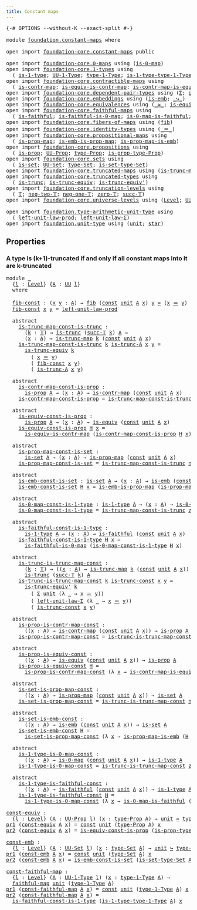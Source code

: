 ```yaml
---
title: Constant maps
---
```


<pre class="Agda"><a id="39" class="Symbol">{-#</a> <a id="43" class="Keyword">OPTIONS</a> <a id="51" class="Pragma">--without-K</a> <a id="63" class="Pragma">--exact-split</a> <a id="77" class="Symbol">#-}</a>

<a id="82" class="Keyword">module</a> <a id="89" href="foundation.constant-maps.html" class="Module">foundation.constant-maps</a> <a id="114" class="Keyword">where</a>

<a id="121" class="Keyword">open</a> <a id="126" class="Keyword">import</a> <a id="133" href="foundation-core.constant-maps.html" class="Module">foundation-core.constant-maps</a> <a id="163" class="Keyword">public</a>

<a id="171" class="Keyword">open</a> <a id="176" class="Keyword">import</a> <a id="183" href="foundation-core.0-maps.html" class="Module">foundation-core.0-maps</a> <a id="206" class="Keyword">using</a> <a id="212" class="Symbol">(</a><a id="213" href="foundation-core.0-maps.html#1181" class="Function">is-0-map</a><a id="221" class="Symbol">)</a>
<a id="223" class="Keyword">open</a> <a id="228" class="Keyword">import</a> <a id="235" href="foundation-core.1-types.html" class="Module">foundation-core.1-types</a> <a id="259" class="Keyword">using</a>
  <a id="267" class="Symbol">(</a> <a id="269" href="foundation-core.1-types.html#807" class="Function">is-1-type</a><a id="278" class="Symbol">;</a> <a id="280" href="foundation-core.1-types.html#873" class="Function">UU-1-Type</a><a id="289" class="Symbol">;</a> <a id="291" href="foundation-core.1-types.html#945" class="Function">type-1-Type</a><a id="302" class="Symbol">;</a> <a id="304" href="foundation-core.1-types.html#1022" class="Function">is-1-type-type-1-Type</a><a id="325" class="Symbol">)</a>
<a id="327" class="Keyword">open</a> <a id="332" class="Keyword">import</a> <a id="339" href="foundation-core.contractible-maps.html" class="Module">foundation-core.contractible-maps</a> <a id="373" class="Keyword">using</a>
  <a id="381" class="Symbol">(</a> <a id="383" href="foundation-core.contractible-maps.html#1477" class="Function">is-contr-map</a><a id="395" class="Symbol">;</a> <a id="397" href="foundation-core.contractible-maps.html#2380" class="Function">is-equiv-is-contr-map</a><a id="418" class="Symbol">;</a> <a id="420" href="foundation-core.contractible-maps.html#3861" class="Function">is-contr-map-is-equiv</a><a id="441" class="Symbol">)</a>
<a id="443" class="Keyword">open</a> <a id="448" class="Keyword">import</a> <a id="455" href="foundation-core.dependent-pair-types.html" class="Module">foundation-core.dependent-pair-types</a> <a id="492" class="Keyword">using</a> <a id="498" class="Symbol">(</a><a id="499" href="foundation-core.dependent-pair-types.html#515" class="Record">Σ</a><a id="500" class="Symbol">;</a> <a id="502" href="foundation-core.dependent-pair-types.html#588" class="InductiveConstructor">pair</a><a id="506" class="Symbol">;</a> <a id="508" href="foundation-core.dependent-pair-types.html#605" class="Field">pr1</a><a id="511" class="Symbol">;</a> <a id="513" href="foundation-core.dependent-pair-types.html#617" class="Field">pr2</a><a id="516" class="Symbol">)</a>
<a id="518" class="Keyword">open</a> <a id="523" class="Keyword">import</a> <a id="530" href="foundation-core.embeddings.html" class="Module">foundation-core.embeddings</a> <a id="557" class="Keyword">using</a> <a id="563" class="Symbol">(</a><a id="564" href="foundation-core.embeddings.html#992" class="Function">is-emb</a><a id="570" class="Symbol">;</a> <a id="572" href="foundation-core.embeddings.html#1074" class="Function Operator">_↪_</a><a id="575" class="Symbol">)</a>
<a id="577" class="Keyword">open</a> <a id="582" class="Keyword">import</a> <a id="589" href="foundation-core.equivalences.html" class="Module">foundation-core.equivalences</a> <a id="618" class="Keyword">using</a> <a id="624" class="Symbol">(</a><a id="625" href="foundation-core.equivalences.html#1621" class="Function Operator">_≃_</a><a id="628" class="Symbol">;</a> <a id="630" href="foundation-core.equivalences.html#1556" class="Function">is-equiv</a><a id="638" class="Symbol">)</a>
<a id="640" class="Keyword">open</a> <a id="645" class="Keyword">import</a> <a id="652" href="foundation-core.faithful-maps.html" class="Module">foundation-core.faithful-maps</a> <a id="682" class="Keyword">using</a>
  <a id="690" class="Symbol">(</a> <a id="692" href="foundation-core.faithful-maps.html#1690" class="Function">is-faithful</a><a id="703" class="Symbol">;</a> <a id="705" href="foundation-core.faithful-maps.html#3777" class="Function">is-faithful-is-0-map</a><a id="725" class="Symbol">;</a> <a id="727" href="foundation-core.faithful-maps.html#3608" class="Function">is-0-map-is-faithful</a><a id="747" class="Symbol">;</a> <a id="749" href="foundation-core.faithful-maps.html#1780" class="Function">faithful-map</a><a id="761" class="Symbol">)</a>
<a id="763" class="Keyword">open</a> <a id="768" class="Keyword">import</a> <a id="775" href="foundation-core.fibers-of-maps.html" class="Module">foundation-core.fibers-of-maps</a> <a id="806" class="Keyword">using</a> <a id="812" class="Symbol">(</a><a id="813" href="foundation-core.fibers-of-maps.html#994" class="Function">fib</a><a id="816" class="Symbol">)</a>
<a id="818" class="Keyword">open</a> <a id="823" class="Keyword">import</a> <a id="830" href="foundation-core.identity-types.html" class="Module">foundation-core.identity-types</a> <a id="861" class="Keyword">using</a> <a id="867" class="Symbol">(</a><a id="868" href="foundation-core.identity-types.html#1865" class="Function Operator">_＝_</a><a id="871" class="Symbol">)</a>
<a id="873" class="Keyword">open</a> <a id="878" class="Keyword">import</a> <a id="885" href="foundation-core.propositional-maps.html" class="Module">foundation-core.propositional-maps</a> <a id="920" class="Keyword">using</a>
  <a id="928" class="Symbol">(</a> <a id="930" href="foundation-core.propositional-maps.html#1276" class="Function">is-prop-map</a><a id="941" class="Symbol">;</a> <a id="943" href="foundation-core.propositional-maps.html#1550" class="Function">is-emb-is-prop-map</a><a id="961" class="Symbol">;</a> <a id="963" href="foundation-core.propositional-maps.html#1864" class="Function">is-prop-map-is-emb</a><a id="981" class="Symbol">)</a>
<a id="983" class="Keyword">open</a> <a id="988" class="Keyword">import</a> <a id="995" href="foundation-core.propositions.html" class="Module">foundation-core.propositions</a> <a id="1024" class="Keyword">using</a>
  <a id="1032" class="Symbol">(</a> <a id="1034" href="foundation-core.propositions.html#1309" class="Function">is-prop</a><a id="1041" class="Symbol">;</a> <a id="1043" href="foundation-core.propositions.html#1393" class="Function">UU-Prop</a><a id="1050" class="Symbol">;</a> <a id="1052" href="foundation-core.propositions.html#1495" class="Function">type-Prop</a><a id="1061" class="Symbol">;</a> <a id="1063" href="foundation-core.propositions.html#1562" class="Function">is-prop-type-Prop</a><a id="1080" class="Symbol">)</a>
<a id="1082" class="Keyword">open</a> <a id="1087" class="Keyword">import</a> <a id="1094" href="foundation-core.sets.html" class="Module">foundation-core.sets</a> <a id="1115" class="Keyword">using</a>
  <a id="1123" class="Symbol">(</a> <a id="1125" href="foundation-core.sets.html#1113" class="Function">is-set</a><a id="1131" class="Symbol">;</a> <a id="1133" href="foundation-core.sets.html#1190" class="Function">UU-Set</a><a id="1139" class="Symbol">;</a> <a id="1141" href="foundation-core.sets.html#1304" class="Function">type-Set</a><a id="1149" class="Symbol">;</a> <a id="1151" href="foundation-core.sets.html#1355" class="Function">is-set-type-Set</a><a id="1166" class="Symbol">)</a>
<a id="1168" class="Keyword">open</a> <a id="1173" class="Keyword">import</a> <a id="1180" href="foundation-core.truncated-maps.html" class="Module">foundation-core.truncated-maps</a> <a id="1211" class="Keyword">using</a> <a id="1217" class="Symbol">(</a><a id="1218" href="foundation-core.truncated-maps.html#1995" class="Function">is-trunc-map</a><a id="1230" class="Symbol">)</a>
<a id="1232" class="Keyword">open</a> <a id="1237" class="Keyword">import</a> <a id="1244" href="foundation-core.truncated-types.html" class="Module">foundation-core.truncated-types</a> <a id="1276" class="Keyword">using</a>
  <a id="1284" class="Symbol">(</a> <a id="1286" href="foundation-core.truncated-types.html#1749" class="Function">is-trunc</a><a id="1294" class="Symbol">;</a> <a id="1296" href="foundation-core.truncated-types.html#4496" class="Function">is-trunc-equiv</a><a id="1310" class="Symbol">;</a> <a id="1312" href="foundation-core.truncated-types.html#5023" class="Function">is-trunc-equiv&#39;</a><a id="1327" class="Symbol">)</a>
<a id="1329" class="Keyword">open</a> <a id="1334" class="Keyword">import</a> <a id="1341" href="foundation-core.truncation-levels.html" class="Module">foundation-core.truncation-levels</a> <a id="1375" class="Keyword">using</a>
  <a id="1383" class="Symbol">(</a> <a id="1385" href="foundation-core.truncation-levels.html#395" class="Datatype">𝕋</a><a id="1386" class="Symbol">;</a> <a id="1388" href="foundation-core.truncation-levels.html#416" class="InductiveConstructor">neg-two-𝕋</a><a id="1397" class="Symbol">;</a> <a id="1399" href="foundation-core.truncation-levels.html#448" class="Function">neg-one-𝕋</a><a id="1408" class="Symbol">;</a> <a id="1410" href="foundation-core.truncation-levels.html#492" class="Function">zero-𝕋</a><a id="1416" class="Symbol">;</a> <a id="1418" href="foundation-core.truncation-levels.html#432" class="InductiveConstructor">succ-𝕋</a><a id="1424" class="Symbol">)</a>
<a id="1426" class="Keyword">open</a> <a id="1431" class="Keyword">import</a> <a id="1438" href="foundation-core.universe-levels.html" class="Module">foundation-core.universe-levels</a> <a id="1470" class="Keyword">using</a> <a id="1476" class="Symbol">(</a><a id="1477" href="Agda.Primitive.html#597" class="Postulate">Level</a><a id="1482" class="Symbol">;</a> <a id="1484" href="foundation-core.universe-levels.html#235" class="Primitive">UU</a><a id="1486" class="Symbol">)</a>

<a id="1489" class="Keyword">open</a> <a id="1494" class="Keyword">import</a> <a id="1501" href="foundation.type-arithmetic-unit-type.html" class="Module">foundation.type-arithmetic-unit-type</a> <a id="1538" class="Keyword">using</a>
  <a id="1546" class="Symbol">(</a> <a id="1548" href="foundation.type-arithmetic-unit-type.html#2941" class="Function">left-unit-law-prod</a><a id="1566" class="Symbol">;</a> <a id="1568" href="foundation.type-arithmetic-unit-type.html#1551" class="Function">left-unit-law-Σ</a><a id="1583" class="Symbol">)</a>
<a id="1585" class="Keyword">open</a> <a id="1590" class="Keyword">import</a> <a id="1597" href="foundation.unit-type.html" class="Module">foundation.unit-type</a> <a id="1618" class="Keyword">using</a> <a id="1624" class="Symbol">(</a><a id="1625" href="foundation.unit-type.html#1084" class="Datatype">unit</a><a id="1629" class="Symbol">;</a> <a id="1631" href="foundation.unit-type.html#1108" class="InductiveConstructor">star</a><a id="1635" class="Symbol">)</a>
</pre>
## Properties

### A type is (k+1)-truncated if and only if all constant maps into it are k-truncated

<pre class="Agda"><a id="1753" class="Keyword">module</a> <a id="1760" href="foundation.constant-maps.html#1760" class="Module">_</a>
  <a id="1764" class="Symbol">{</a><a id="1765" href="foundation.constant-maps.html#1765" class="Bound">l</a> <a id="1767" class="Symbol">:</a> <a id="1769" href="Agda.Primitive.html#597" class="Postulate">Level</a><a id="1774" class="Symbol">}</a> <a id="1776" class="Symbol">{</a><a id="1777" href="foundation.constant-maps.html#1777" class="Bound">A</a> <a id="1779" class="Symbol">:</a> <a id="1781" href="foundation-core.universe-levels.html#235" class="Primitive">UU</a> <a id="1784" href="foundation.constant-maps.html#1765" class="Bound">l</a><a id="1785" class="Symbol">}</a>
  <a id="1789" class="Keyword">where</a>

  <a id="1798" href="foundation.constant-maps.html#1798" class="Function">fib-const</a> <a id="1808" class="Symbol">:</a> <a id="1810" class="Symbol">(</a><a id="1811" href="foundation.constant-maps.html#1811" class="Bound">x</a> <a id="1813" href="foundation.constant-maps.html#1813" class="Bound">y</a> <a id="1815" class="Symbol">:</a> <a id="1817" href="foundation.constant-maps.html#1777" class="Bound">A</a><a id="1818" class="Symbol">)</a> <a id="1820" class="Symbol">→</a> <a id="1822" href="foundation-core.fibers-of-maps.html#994" class="Function">fib</a> <a id="1826" class="Symbol">(</a><a id="1827" href="foundation-core.constant-maps.html#216" class="Function">const</a> <a id="1833" href="foundation.unit-type.html#1084" class="Datatype">unit</a> <a id="1838" href="foundation.constant-maps.html#1777" class="Bound">A</a> <a id="1840" href="foundation.constant-maps.html#1811" class="Bound">x</a><a id="1841" class="Symbol">)</a> <a id="1843" href="foundation.constant-maps.html#1813" class="Bound">y</a> <a id="1845" href="foundation-core.equivalences.html#1621" class="Function Operator">≃</a> <a id="1847" class="Symbol">(</a><a id="1848" href="foundation.constant-maps.html#1811" class="Bound">x</a> <a id="1850" href="foundation-core.identity-types.html#1865" class="Function Operator">＝</a> <a id="1852" href="foundation.constant-maps.html#1813" class="Bound">y</a><a id="1853" class="Symbol">)</a>
  <a id="1857" href="foundation.constant-maps.html#1798" class="Function">fib-const</a> <a id="1867" href="foundation.constant-maps.html#1867" class="Bound">x</a> <a id="1869" href="foundation.constant-maps.html#1869" class="Bound">y</a> <a id="1871" class="Symbol">=</a> <a id="1873" href="foundation.type-arithmetic-unit-type.html#2941" class="Function">left-unit-law-prod</a>

  <a id="1895" class="Keyword">abstract</a>
    <a id="1908" href="foundation.constant-maps.html#1908" class="Function">is-trunc-map-const-is-trunc</a> <a id="1936" class="Symbol">:</a>
      <a id="1944" class="Symbol">(</a><a id="1945" href="foundation.constant-maps.html#1945" class="Bound">k</a> <a id="1947" class="Symbol">:</a> <a id="1949" href="foundation-core.truncation-levels.html#395" class="Datatype">𝕋</a><a id="1950" class="Symbol">)</a> <a id="1952" class="Symbol">→</a> <a id="1954" href="foundation-core.truncated-types.html#1749" class="Function">is-trunc</a> <a id="1963" class="Symbol">(</a><a id="1964" href="foundation-core.truncation-levels.html#432" class="InductiveConstructor">succ-𝕋</a> <a id="1971" href="foundation.constant-maps.html#1945" class="Bound">k</a><a id="1972" class="Symbol">)</a> <a id="1974" href="foundation.constant-maps.html#1777" class="Bound">A</a> <a id="1976" class="Symbol">→</a>
      <a id="1984" class="Symbol">(</a><a id="1985" href="foundation.constant-maps.html#1985" class="Bound">x</a> <a id="1987" class="Symbol">:</a> <a id="1989" href="foundation.constant-maps.html#1777" class="Bound">A</a><a id="1990" class="Symbol">)</a> <a id="1992" class="Symbol">→</a> <a id="1994" href="foundation-core.truncated-maps.html#1995" class="Function">is-trunc-map</a> <a id="2007" href="foundation.constant-maps.html#1945" class="Bound">k</a> <a id="2009" class="Symbol">(</a><a id="2010" href="foundation-core.constant-maps.html#216" class="Function">const</a> <a id="2016" href="foundation.unit-type.html#1084" class="Datatype">unit</a> <a id="2021" href="foundation.constant-maps.html#1777" class="Bound">A</a> <a id="2023" href="foundation.constant-maps.html#1985" class="Bound">x</a><a id="2024" class="Symbol">)</a>
    <a id="2030" href="foundation.constant-maps.html#1908" class="Function">is-trunc-map-const-is-trunc</a> <a id="2058" href="foundation.constant-maps.html#2058" class="Bound">k</a> <a id="2060" href="foundation.constant-maps.html#2060" class="Bound">is-trunc-A</a> <a id="2071" href="foundation.constant-maps.html#2071" class="Bound">x</a> <a id="2073" href="foundation.constant-maps.html#2073" class="Bound">y</a> <a id="2075" class="Symbol">=</a>
      <a id="2083" href="foundation-core.truncated-types.html#4496" class="Function">is-trunc-equiv</a> <a id="2098" href="foundation.constant-maps.html#2058" class="Bound">k</a>
        <a id="2108" class="Symbol">(</a> <a id="2110" href="foundation.constant-maps.html#2071" class="Bound">x</a> <a id="2112" href="foundation-core.identity-types.html#1865" class="Function Operator">＝</a> <a id="2114" href="foundation.constant-maps.html#2073" class="Bound">y</a><a id="2115" class="Symbol">)</a>
        <a id="2125" class="Symbol">(</a> <a id="2127" href="foundation.constant-maps.html#1798" class="Function">fib-const</a> <a id="2137" href="foundation.constant-maps.html#2071" class="Bound">x</a> <a id="2139" href="foundation.constant-maps.html#2073" class="Bound">y</a><a id="2140" class="Symbol">)</a>
        <a id="2150" class="Symbol">(</a> <a id="2152" href="foundation.constant-maps.html#2060" class="Bound">is-trunc-A</a> <a id="2163" href="foundation.constant-maps.html#2071" class="Bound">x</a> <a id="2165" href="foundation.constant-maps.html#2073" class="Bound">y</a><a id="2166" class="Symbol">)</a>

  <a id="2171" class="Keyword">abstract</a>
    <a id="2184" href="foundation.constant-maps.html#2184" class="Function">is-contr-map-const-is-prop</a> <a id="2211" class="Symbol">:</a>
      <a id="2219" href="foundation-core.propositions.html#1309" class="Function">is-prop</a> <a id="2227" href="foundation.constant-maps.html#1777" class="Bound">A</a> <a id="2229" class="Symbol">→</a> <a id="2231" class="Symbol">(</a><a id="2232" href="foundation.constant-maps.html#2232" class="Bound">x</a> <a id="2234" class="Symbol">:</a> <a id="2236" href="foundation.constant-maps.html#1777" class="Bound">A</a><a id="2237" class="Symbol">)</a> <a id="2239" class="Symbol">→</a> <a id="2241" href="foundation-core.contractible-maps.html#1477" class="Function">is-contr-map</a> <a id="2254" class="Symbol">(</a><a id="2255" href="foundation-core.constant-maps.html#216" class="Function">const</a> <a id="2261" href="foundation.unit-type.html#1084" class="Datatype">unit</a> <a id="2266" href="foundation.constant-maps.html#1777" class="Bound">A</a> <a id="2268" href="foundation.constant-maps.html#2232" class="Bound">x</a><a id="2269" class="Symbol">)</a>
    <a id="2275" href="foundation.constant-maps.html#2184" class="Function">is-contr-map-const-is-prop</a> <a id="2302" class="Symbol">=</a> <a id="2304" href="foundation.constant-maps.html#1908" class="Function">is-trunc-map-const-is-trunc</a> <a id="2332" href="foundation-core.truncation-levels.html#416" class="InductiveConstructor">neg-two-𝕋</a>

  <a id="2345" class="Keyword">abstract</a>
    <a id="2358" href="foundation.constant-maps.html#2358" class="Function">is-equiv-const-is-prop</a> <a id="2381" class="Symbol">:</a>
      <a id="2389" href="foundation-core.propositions.html#1309" class="Function">is-prop</a> <a id="2397" href="foundation.constant-maps.html#1777" class="Bound">A</a> <a id="2399" class="Symbol">→</a> <a id="2401" class="Symbol">(</a><a id="2402" href="foundation.constant-maps.html#2402" class="Bound">x</a> <a id="2404" class="Symbol">:</a> <a id="2406" href="foundation.constant-maps.html#1777" class="Bound">A</a><a id="2407" class="Symbol">)</a> <a id="2409" class="Symbol">→</a> <a id="2411" href="foundation-core.equivalences.html#1556" class="Function">is-equiv</a> <a id="2420" class="Symbol">(</a><a id="2421" href="foundation-core.constant-maps.html#216" class="Function">const</a> <a id="2427" href="foundation.unit-type.html#1084" class="Datatype">unit</a> <a id="2432" href="foundation.constant-maps.html#1777" class="Bound">A</a> <a id="2434" href="foundation.constant-maps.html#2402" class="Bound">x</a><a id="2435" class="Symbol">)</a>
    <a id="2441" href="foundation.constant-maps.html#2358" class="Function">is-equiv-const-is-prop</a> <a id="2464" href="foundation.constant-maps.html#2464" class="Bound">H</a> <a id="2466" href="foundation.constant-maps.html#2466" class="Bound">x</a> <a id="2468" class="Symbol">=</a>
      <a id="2476" href="foundation-core.contractible-maps.html#2380" class="Function">is-equiv-is-contr-map</a> <a id="2498" class="Symbol">(</a><a id="2499" href="foundation.constant-maps.html#2184" class="Function">is-contr-map-const-is-prop</a> <a id="2526" href="foundation.constant-maps.html#2464" class="Bound">H</a> <a id="2528" href="foundation.constant-maps.html#2466" class="Bound">x</a><a id="2529" class="Symbol">)</a>

  <a id="2534" class="Keyword">abstract</a>
    <a id="2547" href="foundation.constant-maps.html#2547" class="Function">is-prop-map-const-is-set</a> <a id="2572" class="Symbol">:</a>
      <a id="2580" href="foundation-core.sets.html#1113" class="Function">is-set</a> <a id="2587" href="foundation.constant-maps.html#1777" class="Bound">A</a> <a id="2589" class="Symbol">→</a> <a id="2591" class="Symbol">(</a><a id="2592" href="foundation.constant-maps.html#2592" class="Bound">x</a> <a id="2594" class="Symbol">:</a> <a id="2596" href="foundation.constant-maps.html#1777" class="Bound">A</a><a id="2597" class="Symbol">)</a> <a id="2599" class="Symbol">→</a> <a id="2601" href="foundation-core.propositional-maps.html#1276" class="Function">is-prop-map</a> <a id="2613" class="Symbol">(</a><a id="2614" href="foundation-core.constant-maps.html#216" class="Function">const</a> <a id="2620" href="foundation.unit-type.html#1084" class="Datatype">unit</a> <a id="2625" href="foundation.constant-maps.html#1777" class="Bound">A</a> <a id="2627" href="foundation.constant-maps.html#2592" class="Bound">x</a><a id="2628" class="Symbol">)</a>
    <a id="2634" href="foundation.constant-maps.html#2547" class="Function">is-prop-map-const-is-set</a> <a id="2659" class="Symbol">=</a> <a id="2661" href="foundation.constant-maps.html#1908" class="Function">is-trunc-map-const-is-trunc</a> <a id="2689" href="foundation-core.truncation-levels.html#448" class="Function">neg-one-𝕋</a>

  <a id="2702" class="Keyword">abstract</a>
    <a id="2715" href="foundation.constant-maps.html#2715" class="Function">is-emb-const-is-set</a> <a id="2735" class="Symbol">:</a> <a id="2737" href="foundation-core.sets.html#1113" class="Function">is-set</a> <a id="2744" href="foundation.constant-maps.html#1777" class="Bound">A</a> <a id="2746" class="Symbol">→</a> <a id="2748" class="Symbol">(</a><a id="2749" href="foundation.constant-maps.html#2749" class="Bound">x</a> <a id="2751" class="Symbol">:</a> <a id="2753" href="foundation.constant-maps.html#1777" class="Bound">A</a><a id="2754" class="Symbol">)</a> <a id="2756" class="Symbol">→</a> <a id="2758" href="foundation-core.embeddings.html#992" class="Function">is-emb</a> <a id="2765" class="Symbol">(</a><a id="2766" href="foundation-core.constant-maps.html#216" class="Function">const</a> <a id="2772" href="foundation.unit-type.html#1084" class="Datatype">unit</a> <a id="2777" href="foundation.constant-maps.html#1777" class="Bound">A</a> <a id="2779" href="foundation.constant-maps.html#2749" class="Bound">x</a><a id="2780" class="Symbol">)</a>
    <a id="2786" href="foundation.constant-maps.html#2715" class="Function">is-emb-const-is-set</a> <a id="2806" href="foundation.constant-maps.html#2806" class="Bound">H</a> <a id="2808" href="foundation.constant-maps.html#2808" class="Bound">x</a> <a id="2810" class="Symbol">=</a> <a id="2812" href="foundation-core.propositional-maps.html#1550" class="Function">is-emb-is-prop-map</a> <a id="2831" class="Symbol">(</a><a id="2832" href="foundation.constant-maps.html#2547" class="Function">is-prop-map-const-is-set</a> <a id="2857" href="foundation.constant-maps.html#2806" class="Bound">H</a> <a id="2859" href="foundation.constant-maps.html#2808" class="Bound">x</a><a id="2860" class="Symbol">)</a>

  <a id="2865" class="Keyword">abstract</a>
    <a id="2878" href="foundation.constant-maps.html#2878" class="Function">is-0-map-const-is-1-type</a> <a id="2903" class="Symbol">:</a> <a id="2905" href="foundation-core.1-types.html#807" class="Function">is-1-type</a> <a id="2915" href="foundation.constant-maps.html#1777" class="Bound">A</a> <a id="2917" class="Symbol">→</a> <a id="2919" class="Symbol">(</a><a id="2920" href="foundation.constant-maps.html#2920" class="Bound">x</a> <a id="2922" class="Symbol">:</a> <a id="2924" href="foundation.constant-maps.html#1777" class="Bound">A</a><a id="2925" class="Symbol">)</a> <a id="2927" class="Symbol">→</a> <a id="2929" href="foundation-core.0-maps.html#1181" class="Function">is-0-map</a> <a id="2938" class="Symbol">(</a><a id="2939" href="foundation-core.constant-maps.html#216" class="Function">const</a> <a id="2945" href="foundation.unit-type.html#1084" class="Datatype">unit</a> <a id="2950" href="foundation.constant-maps.html#1777" class="Bound">A</a> <a id="2952" href="foundation.constant-maps.html#2920" class="Bound">x</a><a id="2953" class="Symbol">)</a>
    <a id="2959" href="foundation.constant-maps.html#2878" class="Function">is-0-map-const-is-1-type</a> <a id="2984" class="Symbol">=</a> <a id="2986" href="foundation.constant-maps.html#1908" class="Function">is-trunc-map-const-is-trunc</a> <a id="3014" href="foundation-core.truncation-levels.html#492" class="Function">zero-𝕋</a>

  <a id="3024" class="Keyword">abstract</a>
    <a id="3037" href="foundation.constant-maps.html#3037" class="Function">is-faithful-const-is-1-type</a> <a id="3065" class="Symbol">:</a>
      <a id="3073" href="foundation-core.1-types.html#807" class="Function">is-1-type</a> <a id="3083" href="foundation.constant-maps.html#1777" class="Bound">A</a> <a id="3085" class="Symbol">→</a> <a id="3087" class="Symbol">(</a><a id="3088" href="foundation.constant-maps.html#3088" class="Bound">x</a> <a id="3090" class="Symbol">:</a> <a id="3092" href="foundation.constant-maps.html#1777" class="Bound">A</a><a id="3093" class="Symbol">)</a> <a id="3095" class="Symbol">→</a> <a id="3097" href="foundation-core.faithful-maps.html#1690" class="Function">is-faithful</a> <a id="3109" class="Symbol">(</a><a id="3110" href="foundation-core.constant-maps.html#216" class="Function">const</a> <a id="3116" href="foundation.unit-type.html#1084" class="Datatype">unit</a> <a id="3121" href="foundation.constant-maps.html#1777" class="Bound">A</a> <a id="3123" href="foundation.constant-maps.html#3088" class="Bound">x</a><a id="3124" class="Symbol">)</a>
    <a id="3130" href="foundation.constant-maps.html#3037" class="Function">is-faithful-const-is-1-type</a> <a id="3158" href="foundation.constant-maps.html#3158" class="Bound">H</a> <a id="3160" href="foundation.constant-maps.html#3160" class="Bound">x</a> <a id="3162" class="Symbol">=</a>
      <a id="3170" href="foundation-core.faithful-maps.html#3777" class="Function">is-faithful-is-0-map</a> <a id="3191" class="Symbol">(</a><a id="3192" href="foundation.constant-maps.html#2878" class="Function">is-0-map-const-is-1-type</a> <a id="3217" href="foundation.constant-maps.html#3158" class="Bound">H</a> <a id="3219" href="foundation.constant-maps.html#3160" class="Bound">x</a><a id="3220" class="Symbol">)</a>

  <a id="3225" class="Keyword">abstract</a>
    <a id="3238" href="foundation.constant-maps.html#3238" class="Function">is-trunc-is-trunc-map-const</a> <a id="3266" class="Symbol">:</a>
      <a id="3274" class="Symbol">(</a><a id="3275" href="foundation.constant-maps.html#3275" class="Bound">k</a> <a id="3277" class="Symbol">:</a> <a id="3279" href="foundation-core.truncation-levels.html#395" class="Datatype">𝕋</a><a id="3280" class="Symbol">)</a> <a id="3282" class="Symbol">→</a> <a id="3284" class="Symbol">((</a><a id="3286" href="foundation.constant-maps.html#3286" class="Bound">x</a> <a id="3288" class="Symbol">:</a> <a id="3290" href="foundation.constant-maps.html#1777" class="Bound">A</a><a id="3291" class="Symbol">)</a> <a id="3293" class="Symbol">→</a> <a id="3295" href="foundation-core.truncated-maps.html#1995" class="Function">is-trunc-map</a> <a id="3308" href="foundation.constant-maps.html#3275" class="Bound">k</a> <a id="3310" class="Symbol">(</a><a id="3311" href="foundation-core.constant-maps.html#216" class="Function">const</a> <a id="3317" href="foundation.unit-type.html#1084" class="Datatype">unit</a> <a id="3322" href="foundation.constant-maps.html#1777" class="Bound">A</a> <a id="3324" href="foundation.constant-maps.html#3286" class="Bound">x</a><a id="3325" class="Symbol">))</a> <a id="3328" class="Symbol">→</a>
      <a id="3336" href="foundation-core.truncated-types.html#1749" class="Function">is-trunc</a> <a id="3345" class="Symbol">(</a><a id="3346" href="foundation-core.truncation-levels.html#432" class="InductiveConstructor">succ-𝕋</a> <a id="3353" href="foundation.constant-maps.html#3275" class="Bound">k</a><a id="3354" class="Symbol">)</a> <a id="3356" href="foundation.constant-maps.html#1777" class="Bound">A</a>
    <a id="3362" href="foundation.constant-maps.html#3238" class="Function">is-trunc-is-trunc-map-const</a> <a id="3390" href="foundation.constant-maps.html#3390" class="Bound">k</a> <a id="3392" href="foundation.constant-maps.html#3392" class="Bound">is-trunc-const</a> <a id="3407" href="foundation.constant-maps.html#3407" class="Bound">x</a> <a id="3409" href="foundation.constant-maps.html#3409" class="Bound">y</a> <a id="3411" class="Symbol">=</a>
      <a id="3419" href="foundation-core.truncated-types.html#5023" class="Function">is-trunc-equiv&#39;</a> <a id="3435" href="foundation.constant-maps.html#3390" class="Bound">k</a>
        <a id="3445" class="Symbol">(</a> <a id="3447" href="foundation-core.dependent-pair-types.html#515" class="Record">Σ</a> <a id="3449" href="foundation.unit-type.html#1084" class="Datatype">unit</a> <a id="3454" class="Symbol">(λ</a> <a id="3457" href="foundation.constant-maps.html#3457" class="Bound">_</a> <a id="3459" class="Symbol">→</a> <a id="3461" href="foundation.constant-maps.html#3407" class="Bound">x</a> <a id="3463" href="foundation-core.identity-types.html#1865" class="Function Operator">＝</a> <a id="3465" href="foundation.constant-maps.html#3409" class="Bound">y</a><a id="3466" class="Symbol">))</a>
        <a id="3477" class="Symbol">(</a> <a id="3479" href="foundation.type-arithmetic-unit-type.html#1551" class="Function">left-unit-law-Σ</a> <a id="3495" class="Symbol">(λ</a> <a id="3498" href="foundation.constant-maps.html#3498" class="Bound">_</a> <a id="3500" class="Symbol">→</a> <a id="3502" href="foundation.constant-maps.html#3407" class="Bound">x</a> <a id="3504" href="foundation-core.identity-types.html#1865" class="Function Operator">＝</a> <a id="3506" href="foundation.constant-maps.html#3409" class="Bound">y</a><a id="3507" class="Symbol">))</a>
        <a id="3518" class="Symbol">(</a> <a id="3520" href="foundation.constant-maps.html#3392" class="Bound">is-trunc-const</a> <a id="3535" href="foundation.constant-maps.html#3407" class="Bound">x</a> <a id="3537" href="foundation.constant-maps.html#3409" class="Bound">y</a><a id="3538" class="Symbol">)</a>

  <a id="3543" class="Keyword">abstract</a>
    <a id="3556" href="foundation.constant-maps.html#3556" class="Function">is-prop-is-contr-map-const</a> <a id="3583" class="Symbol">:</a>
      <a id="3591" class="Symbol">((</a><a id="3593" href="foundation.constant-maps.html#3593" class="Bound">x</a> <a id="3595" class="Symbol">:</a> <a id="3597" href="foundation.constant-maps.html#1777" class="Bound">A</a><a id="3598" class="Symbol">)</a> <a id="3600" class="Symbol">→</a> <a id="3602" href="foundation-core.contractible-maps.html#1477" class="Function">is-contr-map</a> <a id="3615" class="Symbol">(</a><a id="3616" href="foundation-core.constant-maps.html#216" class="Function">const</a> <a id="3622" href="foundation.unit-type.html#1084" class="Datatype">unit</a> <a id="3627" href="foundation.constant-maps.html#1777" class="Bound">A</a> <a id="3629" href="foundation.constant-maps.html#3593" class="Bound">x</a><a id="3630" class="Symbol">))</a> <a id="3633" class="Symbol">→</a> <a id="3635" href="foundation-core.propositions.html#1309" class="Function">is-prop</a> <a id="3643" href="foundation.constant-maps.html#1777" class="Bound">A</a>
    <a id="3649" href="foundation.constant-maps.html#3556" class="Function">is-prop-is-contr-map-const</a> <a id="3676" class="Symbol">=</a> <a id="3678" href="foundation.constant-maps.html#3238" class="Function">is-trunc-is-trunc-map-const</a> <a id="3706" href="foundation-core.truncation-levels.html#416" class="InductiveConstructor">neg-two-𝕋</a>

  <a id="3719" class="Keyword">abstract</a>
    <a id="3732" href="foundation.constant-maps.html#3732" class="Function">is-prop-is-equiv-const</a> <a id="3755" class="Symbol">:</a>
      <a id="3763" class="Symbol">((</a><a id="3765" href="foundation.constant-maps.html#3765" class="Bound">x</a> <a id="3767" class="Symbol">:</a> <a id="3769" href="foundation.constant-maps.html#1777" class="Bound">A</a><a id="3770" class="Symbol">)</a> <a id="3772" class="Symbol">→</a> <a id="3774" href="foundation-core.equivalences.html#1556" class="Function">is-equiv</a> <a id="3783" class="Symbol">(</a><a id="3784" href="foundation-core.constant-maps.html#216" class="Function">const</a> <a id="3790" href="foundation.unit-type.html#1084" class="Datatype">unit</a> <a id="3795" href="foundation.constant-maps.html#1777" class="Bound">A</a> <a id="3797" href="foundation.constant-maps.html#3765" class="Bound">x</a><a id="3798" class="Symbol">))</a> <a id="3801" class="Symbol">→</a> <a id="3803" href="foundation-core.propositions.html#1309" class="Function">is-prop</a> <a id="3811" href="foundation.constant-maps.html#1777" class="Bound">A</a>
    <a id="3817" href="foundation.constant-maps.html#3732" class="Function">is-prop-is-equiv-const</a> <a id="3840" href="foundation.constant-maps.html#3840" class="Bound">H</a> <a id="3842" class="Symbol">=</a>
      <a id="3850" href="foundation.constant-maps.html#3556" class="Function">is-prop-is-contr-map-const</a> <a id="3877" class="Symbol">(λ</a> <a id="3880" href="foundation.constant-maps.html#3880" class="Bound">x</a> <a id="3882" class="Symbol">→</a> <a id="3884" href="foundation-core.contractible-maps.html#3861" class="Function">is-contr-map-is-equiv</a> <a id="3906" class="Symbol">(</a><a id="3907" href="foundation.constant-maps.html#3840" class="Bound">H</a> <a id="3909" href="foundation.constant-maps.html#3880" class="Bound">x</a><a id="3910" class="Symbol">))</a>

  <a id="3916" class="Keyword">abstract</a>
    <a id="3929" href="foundation.constant-maps.html#3929" class="Function">is-set-is-prop-map-const</a> <a id="3954" class="Symbol">:</a>
      <a id="3962" class="Symbol">((</a><a id="3964" href="foundation.constant-maps.html#3964" class="Bound">x</a> <a id="3966" class="Symbol">:</a> <a id="3968" href="foundation.constant-maps.html#1777" class="Bound">A</a><a id="3969" class="Symbol">)</a> <a id="3971" class="Symbol">→</a> <a id="3973" href="foundation-core.propositional-maps.html#1276" class="Function">is-prop-map</a> <a id="3985" class="Symbol">(</a><a id="3986" href="foundation-core.constant-maps.html#216" class="Function">const</a> <a id="3992" href="foundation.unit-type.html#1084" class="Datatype">unit</a> <a id="3997" href="foundation.constant-maps.html#1777" class="Bound">A</a> <a id="3999" href="foundation.constant-maps.html#3964" class="Bound">x</a><a id="4000" class="Symbol">))</a> <a id="4003" class="Symbol">→</a> <a id="4005" href="foundation-core.sets.html#1113" class="Function">is-set</a> <a id="4012" href="foundation.constant-maps.html#1777" class="Bound">A</a>
    <a id="4018" href="foundation.constant-maps.html#3929" class="Function">is-set-is-prop-map-const</a> <a id="4043" class="Symbol">=</a> <a id="4045" href="foundation.constant-maps.html#3238" class="Function">is-trunc-is-trunc-map-const</a> <a id="4073" href="foundation-core.truncation-levels.html#448" class="Function">neg-one-𝕋</a>

  <a id="4086" class="Keyword">abstract</a>
    <a id="4099" href="foundation.constant-maps.html#4099" class="Function">is-set-is-emb-const</a> <a id="4119" class="Symbol">:</a>
      <a id="4127" class="Symbol">((</a><a id="4129" href="foundation.constant-maps.html#4129" class="Bound">x</a> <a id="4131" class="Symbol">:</a> <a id="4133" href="foundation.constant-maps.html#1777" class="Bound">A</a><a id="4134" class="Symbol">)</a> <a id="4136" class="Symbol">→</a> <a id="4138" href="foundation-core.embeddings.html#992" class="Function">is-emb</a> <a id="4145" class="Symbol">(</a><a id="4146" href="foundation-core.constant-maps.html#216" class="Function">const</a> <a id="4152" href="foundation.unit-type.html#1084" class="Datatype">unit</a> <a id="4157" href="foundation.constant-maps.html#1777" class="Bound">A</a> <a id="4159" href="foundation.constant-maps.html#4129" class="Bound">x</a><a id="4160" class="Symbol">))</a> <a id="4163" class="Symbol">→</a> <a id="4165" href="foundation-core.sets.html#1113" class="Function">is-set</a> <a id="4172" href="foundation.constant-maps.html#1777" class="Bound">A</a>
    <a id="4178" href="foundation.constant-maps.html#4099" class="Function">is-set-is-emb-const</a> <a id="4198" href="foundation.constant-maps.html#4198" class="Bound">H</a> <a id="4200" class="Symbol">=</a>
      <a id="4208" href="foundation.constant-maps.html#3929" class="Function">is-set-is-prop-map-const</a> <a id="4233" class="Symbol">(λ</a> <a id="4236" href="foundation.constant-maps.html#4236" class="Bound">x</a> <a id="4238" class="Symbol">→</a> <a id="4240" href="foundation-core.propositional-maps.html#1864" class="Function">is-prop-map-is-emb</a> <a id="4259" class="Symbol">(</a><a id="4260" href="foundation.constant-maps.html#4198" class="Bound">H</a> <a id="4262" href="foundation.constant-maps.html#4236" class="Bound">x</a><a id="4263" class="Symbol">))</a>

  <a id="4269" class="Keyword">abstract</a>
    <a id="4282" href="foundation.constant-maps.html#4282" class="Function">is-1-type-is-0-map-const</a> <a id="4307" class="Symbol">:</a>
      <a id="4315" class="Symbol">((</a><a id="4317" href="foundation.constant-maps.html#4317" class="Bound">x</a> <a id="4319" class="Symbol">:</a> <a id="4321" href="foundation.constant-maps.html#1777" class="Bound">A</a><a id="4322" class="Symbol">)</a> <a id="4324" class="Symbol">→</a> <a id="4326" href="foundation-core.0-maps.html#1181" class="Function">is-0-map</a> <a id="4335" class="Symbol">(</a><a id="4336" href="foundation-core.constant-maps.html#216" class="Function">const</a> <a id="4342" href="foundation.unit-type.html#1084" class="Datatype">unit</a> <a id="4347" href="foundation.constant-maps.html#1777" class="Bound">A</a> <a id="4349" href="foundation.constant-maps.html#4317" class="Bound">x</a><a id="4350" class="Symbol">))</a> <a id="4353" class="Symbol">→</a> <a id="4355" href="foundation-core.1-types.html#807" class="Function">is-1-type</a> <a id="4365" href="foundation.constant-maps.html#1777" class="Bound">A</a>
    <a id="4371" href="foundation.constant-maps.html#4282" class="Function">is-1-type-is-0-map-const</a> <a id="4396" class="Symbol">=</a> <a id="4398" href="foundation.constant-maps.html#3238" class="Function">is-trunc-is-trunc-map-const</a> <a id="4426" href="foundation-core.truncation-levels.html#492" class="Function">zero-𝕋</a>

  <a id="4436" class="Keyword">abstract</a>
    <a id="4449" href="foundation.constant-maps.html#4449" class="Function">is-1-type-is-faithful-const</a> <a id="4477" class="Symbol">:</a>
      <a id="4485" class="Symbol">((</a><a id="4487" href="foundation.constant-maps.html#4487" class="Bound">x</a> <a id="4489" class="Symbol">:</a> <a id="4491" href="foundation.constant-maps.html#1777" class="Bound">A</a><a id="4492" class="Symbol">)</a> <a id="4494" class="Symbol">→</a> <a id="4496" href="foundation-core.faithful-maps.html#1690" class="Function">is-faithful</a> <a id="4508" class="Symbol">(</a><a id="4509" href="foundation-core.constant-maps.html#216" class="Function">const</a> <a id="4515" href="foundation.unit-type.html#1084" class="Datatype">unit</a> <a id="4520" href="foundation.constant-maps.html#1777" class="Bound">A</a> <a id="4522" href="foundation.constant-maps.html#4487" class="Bound">x</a><a id="4523" class="Symbol">))</a> <a id="4526" class="Symbol">→</a> <a id="4528" href="foundation-core.1-types.html#807" class="Function">is-1-type</a> <a id="4538" href="foundation.constant-maps.html#1777" class="Bound">A</a>
    <a id="4544" href="foundation.constant-maps.html#4449" class="Function">is-1-type-is-faithful-const</a> <a id="4572" href="foundation.constant-maps.html#4572" class="Bound">H</a> <a id="4574" class="Symbol">=</a>
      <a id="4582" href="foundation.constant-maps.html#4282" class="Function">is-1-type-is-0-map-const</a> <a id="4607" class="Symbol">(λ</a> <a id="4610" href="foundation.constant-maps.html#4610" class="Bound">x</a> <a id="4612" class="Symbol">→</a> <a id="4614" href="foundation-core.faithful-maps.html#3608" class="Function">is-0-map-is-faithful</a> <a id="4635" class="Symbol">(</a><a id="4636" href="foundation.constant-maps.html#4572" class="Bound">H</a> <a id="4638" href="foundation.constant-maps.html#4610" class="Bound">x</a><a id="4639" class="Symbol">))</a>

<a id="const-equiv"></a><a id="4643" href="foundation.constant-maps.html#4643" class="Function">const-equiv</a> <a id="4655" class="Symbol">:</a>
  <a id="4659" class="Symbol">{</a><a id="4660" href="foundation.constant-maps.html#4660" class="Bound">l</a> <a id="4662" class="Symbol">:</a> <a id="4664" href="Agda.Primitive.html#597" class="Postulate">Level</a><a id="4669" class="Symbol">}</a> <a id="4671" class="Symbol">(</a><a id="4672" href="foundation.constant-maps.html#4672" class="Bound">A</a> <a id="4674" class="Symbol">:</a> <a id="4676" href="foundation-core.propositions.html#1393" class="Function">UU-Prop</a> <a id="4684" href="foundation.constant-maps.html#4660" class="Bound">l</a><a id="4685" class="Symbol">)</a> <a id="4687" class="Symbol">(</a><a id="4688" href="foundation.constant-maps.html#4688" class="Bound">x</a> <a id="4690" class="Symbol">:</a> <a id="4692" href="foundation-core.propositions.html#1495" class="Function">type-Prop</a> <a id="4702" href="foundation.constant-maps.html#4672" class="Bound">A</a><a id="4703" class="Symbol">)</a> <a id="4705" class="Symbol">→</a> <a id="4707" href="foundation.unit-type.html#1084" class="Datatype">unit</a> <a id="4712" href="foundation-core.equivalences.html#1621" class="Function Operator">≃</a> <a id="4714" href="foundation-core.propositions.html#1495" class="Function">type-Prop</a> <a id="4724" href="foundation.constant-maps.html#4672" class="Bound">A</a>
<a id="4726" href="foundation-core.dependent-pair-types.html#605" class="Field">pr1</a> <a id="4730" class="Symbol">(</a><a id="4731" href="foundation.constant-maps.html#4643" class="Function">const-equiv</a> <a id="4743" href="foundation.constant-maps.html#4743" class="Bound">A</a> <a id="4745" href="foundation.constant-maps.html#4745" class="Bound">x</a><a id="4746" class="Symbol">)</a> <a id="4748" class="Symbol">=</a> <a id="4750" href="foundation-core.constant-maps.html#216" class="Function">const</a> <a id="4756" href="foundation.unit-type.html#1084" class="Datatype">unit</a> <a id="4761" class="Symbol">(</a><a id="4762" href="foundation-core.propositions.html#1495" class="Function">type-Prop</a> <a id="4772" href="foundation.constant-maps.html#4743" class="Bound">A</a><a id="4773" class="Symbol">)</a> <a id="4775" href="foundation.constant-maps.html#4745" class="Bound">x</a>
<a id="4777" href="foundation-core.dependent-pair-types.html#617" class="Field">pr2</a> <a id="4781" class="Symbol">(</a><a id="4782" href="foundation.constant-maps.html#4643" class="Function">const-equiv</a> <a id="4794" href="foundation.constant-maps.html#4794" class="Bound">A</a> <a id="4796" href="foundation.constant-maps.html#4796" class="Bound">x</a><a id="4797" class="Symbol">)</a> <a id="4799" class="Symbol">=</a> <a id="4801" href="foundation.constant-maps.html#2358" class="Function">is-equiv-const-is-prop</a> <a id="4824" class="Symbol">(</a><a id="4825" href="foundation-core.propositions.html#1562" class="Function">is-prop-type-Prop</a> <a id="4843" href="foundation.constant-maps.html#4794" class="Bound">A</a><a id="4844" class="Symbol">)</a> <a id="4846" href="foundation.constant-maps.html#4796" class="Bound">x</a>

<a id="const-emb"></a><a id="4849" href="foundation.constant-maps.html#4849" class="Function">const-emb</a> <a id="4859" class="Symbol">:</a>
  <a id="4863" class="Symbol">{</a><a id="4864" href="foundation.constant-maps.html#4864" class="Bound">l</a> <a id="4866" class="Symbol">:</a> <a id="4868" href="Agda.Primitive.html#597" class="Postulate">Level</a><a id="4873" class="Symbol">}</a> <a id="4875" class="Symbol">(</a><a id="4876" href="foundation.constant-maps.html#4876" class="Bound">A</a> <a id="4878" class="Symbol">:</a> <a id="4880" href="foundation-core.sets.html#1190" class="Function">UU-Set</a> <a id="4887" href="foundation.constant-maps.html#4864" class="Bound">l</a><a id="4888" class="Symbol">)</a> <a id="4890" class="Symbol">(</a><a id="4891" href="foundation.constant-maps.html#4891" class="Bound">x</a> <a id="4893" class="Symbol">:</a> <a id="4895" href="foundation-core.sets.html#1304" class="Function">type-Set</a> <a id="4904" href="foundation.constant-maps.html#4876" class="Bound">A</a><a id="4905" class="Symbol">)</a> <a id="4907" class="Symbol">→</a> <a id="4909" href="foundation.unit-type.html#1084" class="Datatype">unit</a> <a id="4914" href="foundation-core.embeddings.html#1074" class="Function Operator">↪</a> <a id="4916" href="foundation-core.sets.html#1304" class="Function">type-Set</a> <a id="4925" href="foundation.constant-maps.html#4876" class="Bound">A</a>
<a id="4927" href="foundation-core.dependent-pair-types.html#605" class="Field">pr1</a> <a id="4931" class="Symbol">(</a><a id="4932" href="foundation.constant-maps.html#4849" class="Function">const-emb</a> <a id="4942" href="foundation.constant-maps.html#4942" class="Bound">A</a> <a id="4944" href="foundation.constant-maps.html#4944" class="Bound">x</a><a id="4945" class="Symbol">)</a> <a id="4947" class="Symbol">=</a> <a id="4949" href="foundation-core.constant-maps.html#216" class="Function">const</a> <a id="4955" href="foundation.unit-type.html#1084" class="Datatype">unit</a> <a id="4960" class="Symbol">(</a><a id="4961" href="foundation-core.sets.html#1304" class="Function">type-Set</a> <a id="4970" href="foundation.constant-maps.html#4942" class="Bound">A</a><a id="4971" class="Symbol">)</a> <a id="4973" href="foundation.constant-maps.html#4944" class="Bound">x</a>
<a id="4975" href="foundation-core.dependent-pair-types.html#617" class="Field">pr2</a> <a id="4979" class="Symbol">(</a><a id="4980" href="foundation.constant-maps.html#4849" class="Function">const-emb</a> <a id="4990" href="foundation.constant-maps.html#4990" class="Bound">A</a> <a id="4992" href="foundation.constant-maps.html#4992" class="Bound">x</a><a id="4993" class="Symbol">)</a> <a id="4995" class="Symbol">=</a> <a id="4997" href="foundation.constant-maps.html#2715" class="Function">is-emb-const-is-set</a> <a id="5017" class="Symbol">(</a><a id="5018" href="foundation-core.sets.html#1355" class="Function">is-set-type-Set</a> <a id="5034" href="foundation.constant-maps.html#4990" class="Bound">A</a><a id="5035" class="Symbol">)</a> <a id="5037" href="foundation.constant-maps.html#4992" class="Bound">x</a>

<a id="const-faithful-map"></a><a id="5040" href="foundation.constant-maps.html#5040" class="Function">const-faithful-map</a> <a id="5059" class="Symbol">:</a>
  <a id="5063" class="Symbol">{</a><a id="5064" href="foundation.constant-maps.html#5064" class="Bound">l</a> <a id="5066" class="Symbol">:</a> <a id="5068" href="Agda.Primitive.html#597" class="Postulate">Level</a><a id="5073" class="Symbol">}</a> <a id="5075" class="Symbol">(</a><a id="5076" href="foundation.constant-maps.html#5076" class="Bound">A</a> <a id="5078" class="Symbol">:</a> <a id="5080" href="foundation-core.1-types.html#873" class="Function">UU-1-Type</a> <a id="5090" href="foundation.constant-maps.html#5064" class="Bound">l</a><a id="5091" class="Symbol">)</a> <a id="5093" class="Symbol">(</a><a id="5094" href="foundation.constant-maps.html#5094" class="Bound">x</a> <a id="5096" class="Symbol">:</a> <a id="5098" href="foundation-core.1-types.html#945" class="Function">type-1-Type</a> <a id="5110" href="foundation.constant-maps.html#5076" class="Bound">A</a><a id="5111" class="Symbol">)</a> <a id="5113" class="Symbol">→</a>
  <a id="5117" href="foundation-core.faithful-maps.html#1780" class="Function">faithful-map</a> <a id="5130" href="foundation.unit-type.html#1084" class="Datatype">unit</a> <a id="5135" class="Symbol">(</a><a id="5136" href="foundation-core.1-types.html#945" class="Function">type-1-Type</a> <a id="5148" href="foundation.constant-maps.html#5076" class="Bound">A</a><a id="5149" class="Symbol">)</a>
<a id="5151" href="foundation-core.dependent-pair-types.html#605" class="Field">pr1</a> <a id="5155" class="Symbol">(</a><a id="5156" href="foundation.constant-maps.html#5040" class="Function">const-faithful-map</a> <a id="5175" href="foundation.constant-maps.html#5175" class="Bound">A</a> <a id="5177" href="foundation.constant-maps.html#5177" class="Bound">x</a><a id="5178" class="Symbol">)</a> <a id="5180" class="Symbol">=</a> <a id="5182" href="foundation-core.constant-maps.html#216" class="Function">const</a> <a id="5188" href="foundation.unit-type.html#1084" class="Datatype">unit</a> <a id="5193" class="Symbol">(</a><a id="5194" href="foundation-core.1-types.html#945" class="Function">type-1-Type</a> <a id="5206" href="foundation.constant-maps.html#5175" class="Bound">A</a><a id="5207" class="Symbol">)</a> <a id="5209" href="foundation.constant-maps.html#5177" class="Bound">x</a>
<a id="5211" href="foundation-core.dependent-pair-types.html#617" class="Field">pr2</a> <a id="5215" class="Symbol">(</a><a id="5216" href="foundation.constant-maps.html#5040" class="Function">const-faithful-map</a> <a id="5235" href="foundation.constant-maps.html#5235" class="Bound">A</a> <a id="5237" href="foundation.constant-maps.html#5237" class="Bound">x</a><a id="5238" class="Symbol">)</a> <a id="5240" class="Symbol">=</a>
  <a id="5244" href="foundation.constant-maps.html#3037" class="Function">is-faithful-const-is-1-type</a> <a id="5272" class="Symbol">(</a><a id="5273" href="foundation-core.1-types.html#1022" class="Function">is-1-type-type-1-Type</a> <a id="5295" href="foundation.constant-maps.html#5235" class="Bound">A</a><a id="5296" class="Symbol">)</a> <a id="5298" href="foundation.constant-maps.html#5237" class="Bound">x</a>
</pre>